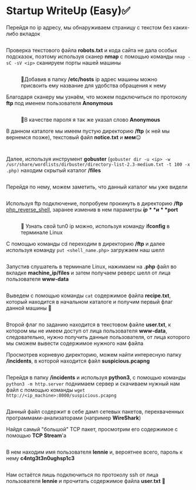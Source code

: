 # Startup WriteUp (Easy)✅

Перейдя по ip адресу, мы обнаруживаем страницу с текстом без каких-либо вкладок

&#x20;

<figure><img src="../.gitbook/assets/image (4) (2).png" alt=""><figcaption></figcaption></figure>

Проверка текстового файла **robots.txt** и кода сайта не дала особых подсказок, поэтому используя сканер **nmap** с помощью команды `nmap -sC -sV <ip>` сканируем порты нашей машины

<figure><img src="../.gitbook/assets/image (14).png" alt=""><figcaption><p>📌Добавив в папку <strong>/etc/hosts</strong> ip адрес машины можно присвоить ему название для удобства обращения к нему </p></figcaption></figure>

Благодаря сканеру мы узнаём, что можем подключиться по протоколу **ftp** под именем пользователя **Anonymous**

<figure><img src="../.gitbook/assets/image (13).png" alt=""><figcaption><p>📌В качестве пароля я так же указал слово <strong>Anonymous</strong></p></figcaption></figure>

В данном каталоге мы имеем пустую директорию **/ftp** (к ней мы вернемся позже), текстовый файл **notice.txt** и **мем**😐

<figure><img src="../.gitbook/assets/image (2).png" alt=""><figcaption></figcaption></figure>

<figure><img src="../.gitbook/assets/image (3) (3).png" alt=""><figcaption></figcaption></figure>

Далее, используя инструмент **gobuster** (`gobuster dir -u <ip> -w /usr/share/wordlists/dirbuster/directory-list-2.3-medium.txt -t 100 -x .php)` находим скрытый каталог **/files**

<figure><img src="../.gitbook/assets/image (5) (3).png" alt=""><figcaption></figcaption></figure>

Перейдя по нему, можем заметить, что данный каталог мы уже видели&#x20;

<figure><img src="../.gitbook/assets/image (11).png" alt=""><figcaption></figcaption></figure>

Используя ftp подключение, попробуем прокинуть в директорию **/ftp** [php\_reverse\_shell](https://github.com/pentestmonkey/php-reverse-shell/blob/master/php-reverse-shell.php), заранее изменив в нем параметры **$ip** и **$port**

<figure><img src="../.gitbook/assets/image (15).png" alt=""><figcaption><p>📌 <strong></strong> Узнать свой tun0 ip можно, используя команду i<strong>fconfig</strong> в терминале Linux</p></figcaption></figure>

С помощью команды cd переходим в директорию **/ftp** и далее используя команду `put <shell_name.php>` загружаем наш шелл

<figure><img src="../.gitbook/assets/image (9).png" alt=""><figcaption></figcaption></figure>

Запустив слушатель в терминале Linux, нажимаем на **.php** файл во вкладке **machine\_ip/files** и затем получаем реверс шелл от лица пользователя **www-data**

<figure><img src="../.gitbook/assets/image (8).png" alt=""><figcaption></figcaption></figure>

Выведем с помощью команды `cat` содержимое файла **recipe.txt**, который находится в начальном каталоге и получим первый флаг данной машины 🚩

<figure><img src="../.gitbook/assets/image (6) (2).png" alt=""><figcaption></figcaption></figure>

Второй флаг по заданию находится в текстовом файле **user.txt**, к котором мы не имеем доступ от лица пользователя **www-data**, следовательно, нужно получить данные пользователя, от лица которого мы сможем вывести содержимое нужного нам файла

Просмотрев корневую директорию, можем найти интересную папку **/incidents**, в которой находится файл **suspicious.pcapng**&#x20;

<figure><img src="../.gitbook/assets/image (17).png" alt=""><figcaption></figcaption></figure>

Перейдя в папку **/incidents** и используя **python3**, с помощью команды `python3 -m http.server` поднимаем сервер и скачиваем нужный нам файл с помощью команды `wget http://<ip_machine>:8000/suspicious.pcapng`

<figure><img src="../.gitbook/assets/image.png" alt=""><figcaption></figcaption></figure>

Данный файл содержит в себе дамп сетевых пакетов, перехваченных программами-анализаторами (например **WireShark**)

Найдя самый "большой" TCP пакет, просмотрим его содержимое с помощью **TCP Stream**'a

<figure><img src="../.gitbook/assets/image (7).png" alt=""><figcaption></figcaption></figure>

В нем находим имя пользователя **lennie** и, вероятнее всего, пароль к нему **c4ntg3t3n0ughsp1c3**

<figure><img src="../.gitbook/assets/image (4).png" alt=""><figcaption></figcaption></figure>

Нам остаётся лишь подключиться по протоколу ssh от лица пользователя **lennie** и прочитать содержимое файла **user.txt** 🚩

<figure><img src="../.gitbook/assets/image (16).png" alt=""><figcaption></figcaption></figure>

<figure><img src="../.gitbook/assets/image (6).png" alt=""><figcaption></figcaption></figure>
